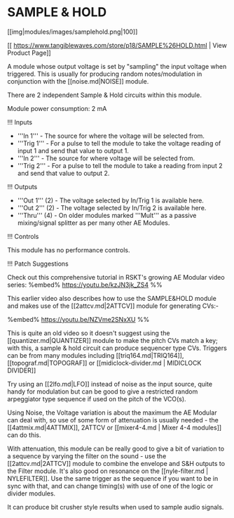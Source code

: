 # SAMPLE & HOLD
[[img|modules/images/samplehold.png|100]]

[[ https://www.tangiblewaves.com/store/p18/SAMPLE%26HOLD.html | View Product Page]]

A module whose output voltage is set by "sampling" the input voltage when triggered. This is usually for producing random notes/modulation in conjunction with the [[noise.md|NOISE]] module.

There are 2 independent Sample & Hold circuits within this module.

Module power consumption: 2 mA

!!! Inputs

* '''In 1''' - The source for where the voltage will be selected from.
* '''Trig 1''' - For a pulse to tell the module to take the voltage reading of input 1 and send that value to output 1.
* '''In 2''' - The source for where voltage will be selected from.
* '''Trig 2''' - For a pulse to tell the module to take a reading from input 2 and send that value to output 2.

!!! Outputs

* '''Out 1''' (2) - The voltage selected by In/Trig 1 is available here.
* '''Out 2''' (2) - The voltage selected by In/Trig 2 is available here.
* '''Thru''' (4) - On older modules marked '''Mult''' as a passive mixing/signal splitter as per many other AE Modules. 



!!! Controls

This module has no performance controls.

!!! Patch Suggestions

Check out this comprehensive tutorial in RSKT's growing AE Modular video series:
%embed% https://youtu.be/kzJN3jk_ZS4 %%

This earlier video also describes how to use the SAMPLE&HOLD module and makes use of the [[2attcv.md|2ATTCV]] module for generating CVs:- 

%embed% https://youtu.be/NZVme2SNxXU %%

This is quite an old video so it doesn't suggest using the [[quantizer.md|QUANTIZER]] module to make the pitch CVs match a key; with this, a sample & hold circuit can produce sequencer type CVs. Triggers can be from many modules including [[triq164.md|TRIQ164]], [[topograf.md|TOPOGRAF]] or [[midiclock-divider.md | MIDICLOCK DIVIDER]]

Try using an [[2lfo.md|LFO]] instead of noise as the input source,  quite handy for modulation but can be good to give a restricted random arpeggiator type sequence if used on the pitch of the VCO(s).

Using Noise, the Voltage variation is about the maximum the AE Modular can deal with, so use of some form of attenuation is usually needed  - the [[4attmix.md|4ATTMIX]], 2ATTCV or [[mixer4-4.md | Mixer 4-4 modules]] can do this.

With attenuation, this module can be really good to give a bit of variation to a sequence by varying the filter on the sound - use the [[2attcv.md|2ATTCV]] module to combine the envelope and S&H outputs to the Filter module. It's also good on resonance on the [[nyle-filter.md | NYLEFILTER]]. Use the same trigger as the sequence if you want to be in sync with that, and can change timing(s) with use of one of the logic or divider modules.

It can produce bit crusher style results when used to sample audio signals.
